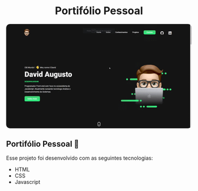 <h1 align="center"> Portifólio Pessoal</h1>





</p>
<p align="center">
<img src="assets/images/screenvideo.gif" align="center" style="border-radius: 10px" />
</p>


## Portifólio Pessoal 🚀 

Esse projeto foi desenvolvido com as seguintes tecnologias:

- HTML
- CSS
- Javascript
